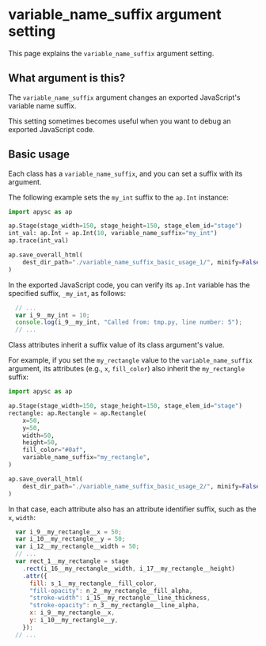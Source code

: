# variable_name_suffix argument setting

This page explains the `variable_name_suffix` argument setting.

## What argument is this?

The `variable_name_suffix` argument changes an exported JavaScript's variable name suffix.

This setting sometimes becomes useful when you want to debug an exported JavaScript code.

## Basic usage

Each class has a `variable_name_suffix`, and you can set a suffix with its argument.

The following example sets the `my_int` suffix to the `ap.Int` instance:

```py
import apysc as ap

ap.Stage(stage_width=150, stage_height=150, stage_elem_id="stage")
int_val: ap.Int = ap.Int(10, variable_name_suffix="my_int")
ap.trace(int_val)

ap.save_overall_html(
    dest_dir_path="./variable_name_suffix_basic_usage_1/", minify=False
)
```

In the exported JavaScript code, you can verify its `ap.Int` variable has the specified suffix, `_my_int`, as follows:

```js
  // ...
  var i_9__my_int = 10;
  console.log(i_9__my_int, "Called from: tmp.py, line number: 5");
  // ...
```

Class attributes inherit a suffix value of its class argument's value.

For example, if you set the `my_rectangle` value to the `variable_name_suffix` argument, its attributes (e.g., `x`, `fill_color`) also inherit the `my_rectangle` suffix:

```py
import apysc as ap

ap.Stage(stage_width=150, stage_height=150, stage_elem_id="stage")
rectangle: ap.Rectangle = ap.Rectangle(
    x=50,
    y=50,
    width=50,
    height=50,
    fill_color="#0af",
    variable_name_suffix="my_rectangle",
)

ap.save_overall_html(
    dest_dir_path="./variable_name_suffix_basic_usage_2/", minify=False
)
```

In that case, each attribute also has an attribute identifier suffix, such as the `x`, `width`:

```js
  var i_9__my_rectangle__x = 50;
  var i_10__my_rectangle__y = 50;
  var i_12__my_rectangle__width = 50;
  // ...
  var rect_1__my_rectangle = stage
    .rect(i_16__my_rectangle__width, i_17__my_rectangle__height)
    .attr({
      fill: s_1__my_rectangle__fill_color,
      "fill-opacity": n_2__my_rectangle__fill_alpha,
      "stroke-width": i_15__my_rectangle__line_thickness,
      "stroke-opacity": n_3__my_rectangle__line_alpha,
      x: i_9__my_rectangle__x,
      y: i_10__my_rectangle__y,
    });
  // ...
```